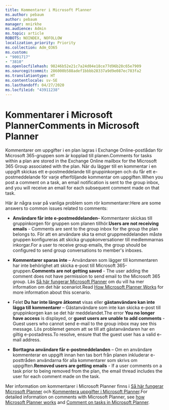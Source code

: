 ```yaml
---
title: Kommentarer i Microsoft Planner
ms.author: pebaum
author: pebaum
manager: mnirkhe
ms.audience: Admin
ms.topic: article
ROBOTS: NOINDEX, NOFOLLOW
localization_priority: Priority
ms.collection: Adm_O365
ms.custom:
- "9001717"
- "3810"
ms.openlocfilehash: 98246b52e21c7a24d04e18ce77d96b28c65e7909
ms.sourcegitcommit: 286000b588adef1bbbb28337a9d9e087ec783fa2
ms.translationtype: HT
ms.contentlocale: sv-SE
ms.lasthandoff: 04/27/2020
ms.locfileid: "43911238"
---
```

# <a name="comments-in-microsoft-planner"></a><span data-ttu-id="46399-102">Kommentarer i Microsoft Planner</span><span class="sxs-lookup"><span data-stu-id="46399-102">Comments in Microsoft Planner</span></span>

<span data-ttu-id="46399-103">Kommentarer om uppgifter i en plan lagras i Exchange Online-postlådan för Microsoft 365-gruppen som är kopplad till planen.</span><span class="sxs-lookup"><span data-stu-id="46399-103">Comments for tasks within a plan are stored in the Exchange Online mailbox for the Microsoft 365 Group associated with the plan.</span></span>  <span data-ttu-id="46399-104">När du lägger till en kommentar i en uppgift skickas ett e-postmeddelande till gruppinkorgen och du får ett e-postmeddelande för varje efterföljande kommentar om uppgiften.</span><span class="sxs-lookup"><span data-stu-id="46399-104">When you post a comment on a task, an email notification is sent to the group inbox, and you will receive an email for each subsequent comment made on that task.</span></span>

<span data-ttu-id="46399-105">Här är några svar på vanliga problem som rör kommentarer:</span><span class="sxs-lookup"><span data-stu-id="46399-105">Here are some answers to common issues related to comments:</span></span>

- <span data-ttu-id="46399-106">**Användare får inte e-postmeddelanden**– Kommentarer skickas till gruppinkorgen för gruppen som planen tillhör.</span><span class="sxs-lookup"><span data-stu-id="46399-106">**Users are not receiving emails** - Comments are sent to the group inbox for the group the plan belongs to.</span></span> <span data-ttu-id="46399-107">För att en användare ska ta emot gruppmeddelanden måste gruppen konfigureras att skicka gruppkonversationer till medlemmarnas inkorgar.</span><span class="sxs-lookup"><span data-stu-id="46399-107">For a user to receive group emails, the group should be configured to send group conversations to member's inboxes.</span></span>

- <span data-ttu-id="46399-108">**Kommentarer sparas inte** – Användaren som lägger till kommentaren har inte behörighet att skicka e-post till Microsoft 365-gruppen.</span><span class="sxs-lookup"><span data-stu-id="46399-108">**Comments are not getting saved** -  The user adding the comment does not have permission to send email to the Microsoft 365 group.</span></span> <span data-ttu-id="46399-109">Läs [Så här fungerar Microsoft Planner](https://techcommunity.microsoft.com/t5/planner-blog/how-microsoft-planner-works/ba-p/1214736) om du vill ha mer information om det här scenariot.</span><span class="sxs-lookup"><span data-stu-id="46399-109">Read [How Microsoft Planner Works](https://techcommunity.microsoft.com/t5/planner-blog/how-microsoft-planner-works/ba-p/1214736) for more information about this scenario.</span></span>

- <span data-ttu-id="46399-110">Felet **Du har inte längre åtkomst** visas eller **gästanvändare kan inte lägga till kommentarer** – Gästanvändare som inte kan skicka e-post till gruppinkorgen kan se det här meddelandet.</span><span class="sxs-lookup"><span data-stu-id="46399-110">The error **You no longer have access** is displayed, or **guest users are unable to add comments** - Guest users who cannot send e-mail to the group inbox may see this message.</span></span> <span data-ttu-id="46399-111">Lös problemet genom att se till att gästanvändaren har en giltig e-postadress.</span><span class="sxs-lookup"><span data-stu-id="46399-111">To resolve, ensure that the guest user has a valid e-mail address.</span></span>

- <span data-ttu-id="46399-112">**Borttagna användare får e-postmeddelanden** – Om en användare kommenterar en uppgift innan hen tas bort från planen inkluderar e-posttråden användarna för alla kommentarer som skrivs om uppgiften.</span><span class="sxs-lookup"><span data-stu-id="46399-112">**Removed users are getting emails** -  If a user comments on a task prior to being removed from the plan, the email thread includes the user for each comment made on the task.</span></span>

<span data-ttu-id="46399-113">Mer information om kommentarer i Microsoft Planner finns i [Så här fungerar Microsoft Planner](https://techcommunity.microsoft.com/t5/planner-blog/how-microsoft-planner-works/ba-p/1214736) och [Kommentera uppgifter i Microsoft Planner](https://support.microsoft.com/office/comment-on-tasks-in-microsoft-planner-fd4aedde-7785-4cd0-96ee-122fbc9140e1).</span><span class="sxs-lookup"><span data-stu-id="46399-113">For detailed information on comments with Microsoft Planner, see [how Microsoft Planner works](https://techcommunity.microsoft.com/t5/planner-blog/how-microsoft-planner-works/ba-p/1214736) and [Comment on tasks in Microsoft Planner](https://support.microsoft.com/office/comment-on-tasks-in-microsoft-planner-fd4aedde-7785-4cd0-96ee-122fbc9140e1).</span></span>
